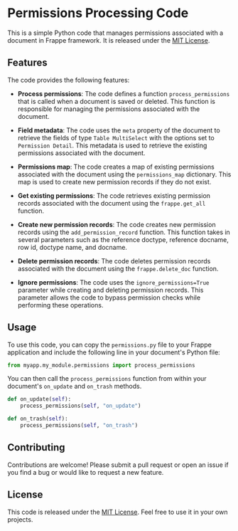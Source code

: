 # Permissions Processing Code

This is a simple Python code that manages permissions associated with a document in Frappe framework. It is released under the [MIT License](LICENSE).

## Features

The code provides the following features:

- **Process permissions**: The code defines a function `process_permissions` that is called when a document is saved or deleted. This function is responsible for managing the permissions associated with the document.

- **Field metadata**: The code uses the `meta` property of the document to retrieve the fields of type `Table MultiSelect` with the options set to `Permission Detail`. This metadata is used to retrieve the existing permissions associated with the document.

- **Permissions map**: The code creates a map of existing permissions associated with the document using the `permissions_map` dictionary. This map is used to create new permission records if they do not exist.

- **Get existing permissions**: The code retrieves existing permission records associated with the document using the `frappe.get_all` function.

- **Create new permission records**: The code creates new permission records using the `add_permission_record` function. This function takes in several parameters such as the reference doctype, reference docname, row id, doctype name, and docname.

- **Delete permission records**: The code deletes permission records associated with the document using the `frappe.delete_doc` function.

- **Ignore permissions**: The code uses the `ignore_permissions=True` parameter while creating and deleting permission records. This parameter allows the code to bypass permission checks while performing these operations.

## Usage

To use this code, you can copy the `permissions.py` file to your Frappe application and include the following line in your document's Python file:

```python
from myapp.my_module.permissions import process_permissions
```

You can then call the `process_permissions` function from within your document's `on_update` and `on_trash` methods.

```python
def on_update(self):
    process_permissions(self, "on_update")

def on_trash(self):
    process_permissions(self, "on_trash")
```

## Contributing

Contributions are welcome! Please submit a pull request or open an issue if you find a bug or would like to request a new feature.

## License

This code is released under the [MIT License](LICENSE). Feel free to use it in your own projects.
